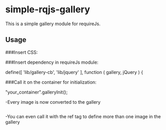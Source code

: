 # simple-rqjs-gallery

This is a simple gallery module for requireJs.


## Usage

###Insert CSS:

<link href="css/gallery-cb.css" rel="stylesheet">

###Insert dependency in requireJs module:

define([
	'lib/gallery-cb',
	'lib/jquery'
], function (
	gallery,
	jQuery
) {

###Call it on the container for initialization:

"your_container".galleryInit();

-Every image is now converted to the gallery

<img id="sk8-img" src="img/some_image.png" alt="">

-You can even call it with the ref tag to define more than one image in the gallery

<img src="img/some_image.png" rel="designs" alt="">
